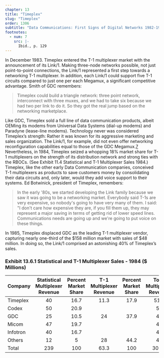 ```yaml
---
chapter: 13
title: "Timeplex"
slug: "Timeplex"
order: 1306
subtitle: "Data Communications: First Signs of Digital Networks 1982-1985"
footnotes:
  - num: 7
    src: |-
      Ibid., p. 129
---
```


In December 1983. Timeplex entered the T-1 multiplexer market with the announcement of its Link/1. Making three-node networks possible, not just point-to-point connections, the Link/1 represented a first step towards a networking T-1 multiplexer. In addition, each Link/1 could support five T-1 circuits compared to just one per each Megamux, a significant competitive advantage. Smith of GDC remembers:

>Timeplex could build a triangle network: three point network, interconnect with three muxes, and we had to take six because we had two per link to do it. So they got the real jump based on the networking marketplace.

Like GDC, Timeplex sold a full line of data communication products, albeit OEMing its modems from Universal Data Systems (dial-up modems) and Paradyne (lease-line modems). Technology never was considered Timeplex’s strength: Rather it was known for its aggressive marketing and sales organization. The Link/1, for example, did not even offer networking reconfiguration capabilities equal to those of the GDC Megamux.<a name="fnloc7" href="#fn7">7</a>  Nevertheless, in 1984, Timeplex seized a whopping 18% market share for T-1 multiplexers on the strength of its distribution network and strong ties with the RBOCs. (See Exhibit 11.4 Statistical and T-1 Multiplexer Sales 1984.) Timeplex, like the other early Data Communication companies, conceived T-1 multiplexers as products to save customers money by consolidating their data circuits and, only later, would they add voice support to their systems. Ed Botwinick, president of Timeplex, remembers:

>In the early '80s, we started developing the Link family because we saw it was going to be a networking market. Everybody said T-1s are very expensive, so nobody's going to have very many of them. I said:  "I don't care how expensive they are, if you fill them up, they may represent a major saving in terms of getting rid of lower speed lines. Communications needs are going up and we're going to put voice on these things.

In 1985, Timeplex displaced GDC as the leading T-1 multiplexer vendor, capturing nearly one-third of the $158 million market with sales of $48 million. In doing so, the Link/1 comprised an astonishing 40% of Timeplex’s sales.

### Exhibit 13.6.1 Statistical and T-1 Multiplexer Sales - 1984 ($ Millions)

|**Company**|**Statistical Multiplexer Revenue**|**Percent Market Share**|**T-1 Multiplexer Revenue**|**Percent Market Share**|**Total Multiplexer Revenue**
:-----|:-----:|:-----:|:-----:|:-----:|:-----:
Timeplex|40|16.7|11.3|17.9|51.3
Codex|50|20.9| | |50
GDC|25|10.5|24|37.9|49
Micom|47|19.7| | |47
Infotron|40|16.7| | |40
Others|12|5|28|44.2|40
Total|239|100|63.3|100|302.3
